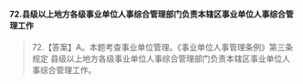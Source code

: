 #### 72.县级以上地方各级事业单位人事综合管理部门负责本辖区事业单位人事综合管理工作
>   72.【答案】A。本题考查事业单位管理。《事业单位人事管理条例》第三条规定
    县级以上地方各级事业单位人事综合管理部门负责本辖区事业单位人事综合管理工作。